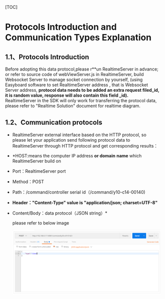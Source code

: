 [TOC]

# Protocols Introduction and Communication Types Explanation

## 1.1、Protocols Introduction

Before adopting this data protocol,please r**un RealtimeServer in advance; or refer to source code of webViewServer.js in RealtimeServer, build Websocket Server to manage socket connection by yourself, (using Easyboard software to set  RealtimeServer address , that is Websocket Server address,  **protocol data needs to be added an extra request filed_id, it is random value, response will also contain this field _id).**  RealtimeServer in the SDK will only work for transferring the protocol data, please refer to "Realtime Solution" document for realtime diagram. 

## 1.2、Communication protocols

- RealtimeServer external interface based on the HTTP protocol, so please let your application send following protocol data to RealtimeServer through HTTP protocol and get corresponding results：

- *HOST:means the computer IP address **or domain** **name** which RealtimeServer build on

- Port：RealtimeServer port

- Method：POST

- Path：/command/controller serial id（/command/y10-c14-00140)

- **Header："Content-Type" value is "application/json; charset=UTF-8"**

- Content/Body：data protocol（JSON string）*

  please refer to below image

  ![img](../../pictures/postmandemo.png)
